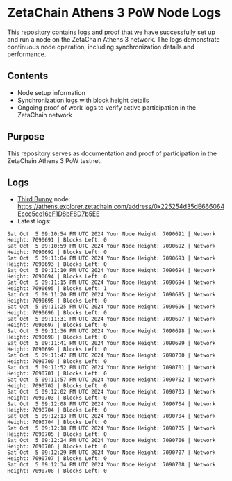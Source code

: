 # ZetaChain Athens 3 PoW Node Logs
This repository contains logs and proof that we have successfully set up and run a node on the ZetaChain Athens 3 network. The logs demonstrate continuous node operation, including synchronization details and performance.

## Contents
- Node setup information
- Synchronization logs with block height details
- Ongoing proof of work logs to verify active participation in the ZetaChain network

## Purpose
This repository serves as documentation and proof of participation in the ZetaChain Athens 3 PoW testnet.

## Logs

- [Third Bunny](https://thirdbunny.xyz/) node: https://athens.explorer.zetachain.com/address/0x225254d35dE666064Eccc5ce16eF1D8bF8D7b5EE
- Latest logs:
```
Sat Oct  5 09:10:54 PM UTC 2024 Your Node Height: 7090691 | Network Height: 7090691 | Blocks Left: 0
Sat Oct  5 09:10:59 PM UTC 2024 Your Node Height: 7090692 | Network Height: 7090692 | Blocks Left: 0
Sat Oct  5 09:11:04 PM UTC 2024 Your Node Height: 7090693 | Network Height: 7090693 | Blocks Left: 0
Sat Oct  5 09:11:10 PM UTC 2024 Your Node Height: 7090694 | Network Height: 7090694 | Blocks Left: 0
Sat Oct  5 09:11:15 PM UTC 2024 Your Node Height: 7090694 | Network Height: 7090695 | Blocks Left: 1
Sat Oct  5 09:11:20 PM UTC 2024 Your Node Height: 7090695 | Network Height: 7090695 | Blocks Left: 0
Sat Oct  5 09:11:25 PM UTC 2024 Your Node Height: 7090696 | Network Height: 7090696 | Blocks Left: 0
Sat Oct  5 09:11:31 PM UTC 2024 Your Node Height: 7090697 | Network Height: 7090697 | Blocks Left: 0
Sat Oct  5 09:11:36 PM UTC 2024 Your Node Height: 7090698 | Network Height: 7090698 | Blocks Left: 0
Sat Oct  5 09:11:41 PM UTC 2024 Your Node Height: 7090699 | Network Height: 7090699 | Blocks Left: 0
Sat Oct  5 09:11:47 PM UTC 2024 Your Node Height: 7090700 | Network Height: 7090700 | Blocks Left: 0
Sat Oct  5 09:11:52 PM UTC 2024 Your Node Height: 7090701 | Network Height: 7090701 | Blocks Left: 0
Sat Oct  5 09:11:57 PM UTC 2024 Your Node Height: 7090702 | Network Height: 7090702 | Blocks Left: 0
Sat Oct  5 09:12:02 PM UTC 2024 Your Node Height: 7090703 | Network Height: 7090703 | Blocks Left: 0
Sat Oct  5 09:12:08 PM UTC 2024 Your Node Height: 7090704 | Network Height: 7090704 | Blocks Left: 0
Sat Oct  5 09:12:13 PM UTC 2024 Your Node Height: 7090704 | Network Height: 7090704 | Blocks Left: 0
Sat Oct  5 09:12:18 PM UTC 2024 Your Node Height: 7090705 | Network Height: 7090705 | Blocks Left: 0
Sat Oct  5 09:12:24 PM UTC 2024 Your Node Height: 7090706 | Network Height: 7090706 | Blocks Left: 0
Sat Oct  5 09:12:29 PM UTC 2024 Your Node Height: 7090707 | Network Height: 7090707 | Blocks Left: 0
Sat Oct  5 09:12:34 PM UTC 2024 Your Node Height: 7090708 | Network Height: 7090708 | Blocks Left: 0
```
